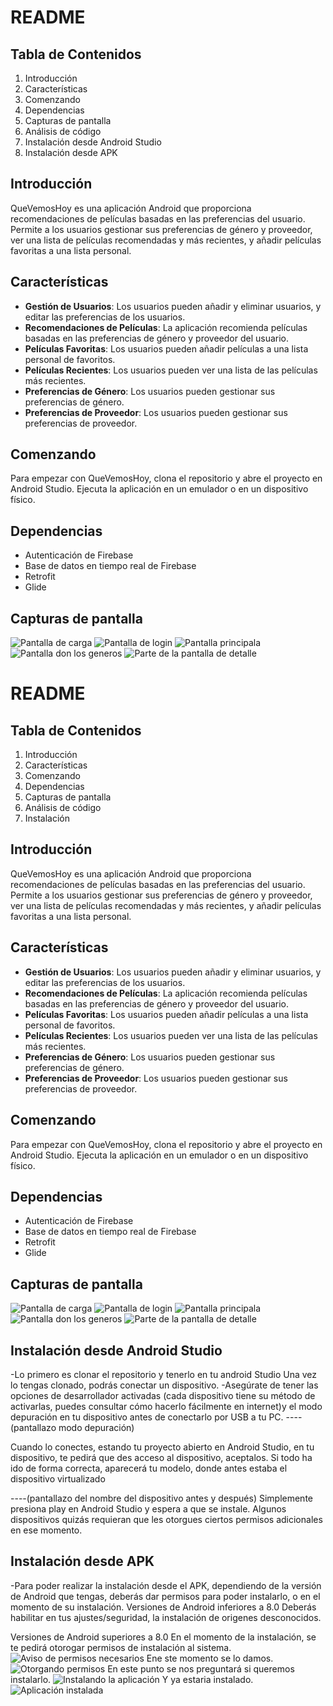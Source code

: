# README 

## Tabla de Contenidos
1. Introducción
2. Características
3. Comenzando
4. Dependencias
5. Capturas de pantalla
6. Análisis de código
7. Instalación desde Android Studio
8. Instalación desde APK

## Introducción
QueVemosHoy es una aplicación Android que proporciona recomendaciones de películas basadas en las preferencias del usuario. Permite a los usuarios gestionar sus preferencias de género y proveedor, ver una lista de películas recomendadas y más recientes, y añadir películas favoritas a una lista personal.

## Características
- **Gestión de Usuarios**: Los usuarios pueden añadir y eliminar usuarios, y editar las preferencias de los usuarios.
- **Recomendaciones de Películas**: La aplicación recomienda películas basadas en las preferencias de género y proveedor del usuario.
- **Películas Favoritas**: Los usuarios pueden añadir películas a una lista personal de favoritos.
- **Películas Recientes**: Los usuarios pueden ver una lista de las películas más recientes.
- **Preferencias de Género**: Los usuarios pueden gestionar sus preferencias de género.
- **Preferencias de Proveedor**: Los usuarios pueden gestionar sus preferencias de proveedor.

## Comenzando
Para empezar con QueVemosHoy, clona el repositorio y abre el proyecto en Android Studio. Ejecuta la aplicación en un emulador o en un dispositivo físico.

## Dependencias
- Autenticación de Firebase
- Base de datos en tiempo real de Firebase
- Retrofit
- Glide

## Capturas de pantalla
![Pantalla de carga](screenshots/splash.png)
![Pantalla de login](screenshots/login.png)
![Pantalla principala](screenshots/main.png)
![Pantalla don los generos](screenshots/genres.png)
![Parte de la pantalla de detalle](screenshots/splash.png)

# README 

## Tabla de Contenidos
1. Introducción
2. Características
3. Comenzando
4. Dependencias
5. Capturas de pantalla
6. Análisis de código
7. Instalación

## Introducción
QueVemosHoy es una aplicación Android que proporciona recomendaciones de películas basadas en las preferencias del usuario. Permite a los usuarios gestionar sus preferencias de género y proveedor, ver una lista de películas recomendadas y más recientes, y añadir películas favoritas a una lista personal.

## Características
- **Gestión de Usuarios**: Los usuarios pueden añadir y eliminar usuarios, y editar las preferencias de los usuarios.
- **Recomendaciones de Películas**: La aplicación recomienda películas basadas en las preferencias de género y proveedor del usuario.
- **Películas Favoritas**: Los usuarios pueden añadir películas a una lista personal de favoritos.
- **Películas Recientes**: Los usuarios pueden ver una lista de las películas más recientes.
- **Preferencias de Género**: Los usuarios pueden gestionar sus preferencias de género.
- **Preferencias de Proveedor**: Los usuarios pueden gestionar sus preferencias de proveedor.

## Comenzando
Para empezar con QueVemosHoy, clona el repositorio y abre el proyecto en Android Studio. Ejecuta la aplicación en un emulador o en un dispositivo físico.

## Dependencias
- Autenticación de Firebase
- Base de datos en tiempo real de Firebase
- Retrofit
- Glide

## Capturas de pantalla
![Pantalla de carga](screenshots/splash.png)
![Pantalla de login](screenshots/login.png)
![Pantalla principala](screenshots/main.png)
![Pantalla don los generos](screenshots/genres.png)
![Parte de la pantalla de detalle](screenshots/splash.png)
 ## Instalación desde Android Studio
 -Lo primero es clonar el repositorio y tenerlo en tu android Studio
Una vez lo tengas clonado, podrás conectar un dispositivo.
 -Asegúrate de tener las opciones de desarrollador activadas (cada dispositivo tiene su método de activarlas, puedes consultar cómo hacerlo fácilmente en internet)y el modo depuración en tu dispositivo antes de conectarlo por USB a tu PC.
 ----(pantallazo modo depuración)

 Cuando lo conectes, estando tu proyecto abierto en Android Studio, en tu dispositivo, te pedirá que des acceso al dispositivo, aceptalos.
 Si todo ha ido de forma correcta, aparecerá tu modelo, donde antes estaba el dispositivo virtualizado

 ----(pantallazo del nombre del dispositivo antes y después)
 Simplemente presiona play en Android Studio y espera a que se instale.
 Algunos dispositivos quizás requieran que les otorgues ciertos permisos adicionales en ese momento.

## Instalación desde APK
-Para poder realizar la instalación desde el APK, dependiendo de la versión de Android que tengas, deberás dar permisos para poder instalarlo, o en el momento de su instalación.
Versiones de Android inferiores a 8.0
Deberás habilitar en tus ajustes/seguridad, la instalación de origenes desconocidos.

Versiones de Android superiores a 8.0
En el momento de la instalación, se te pedirá otorogar permisos de instalación al sistema.
![Aviso de permisos necesarios](screenshots/permisos.png)
Ene ste momento se lo damos.
![Otorgando permisos](screenshots/concediendo.png)
En este punto se nos preguntará si queremos instalarlo.
![Instalando la aplicación](screenshots/instalar.png)
Y ya estaria instalado.
![Aplicación instalada](screenshots/instalado.png)
 
 
